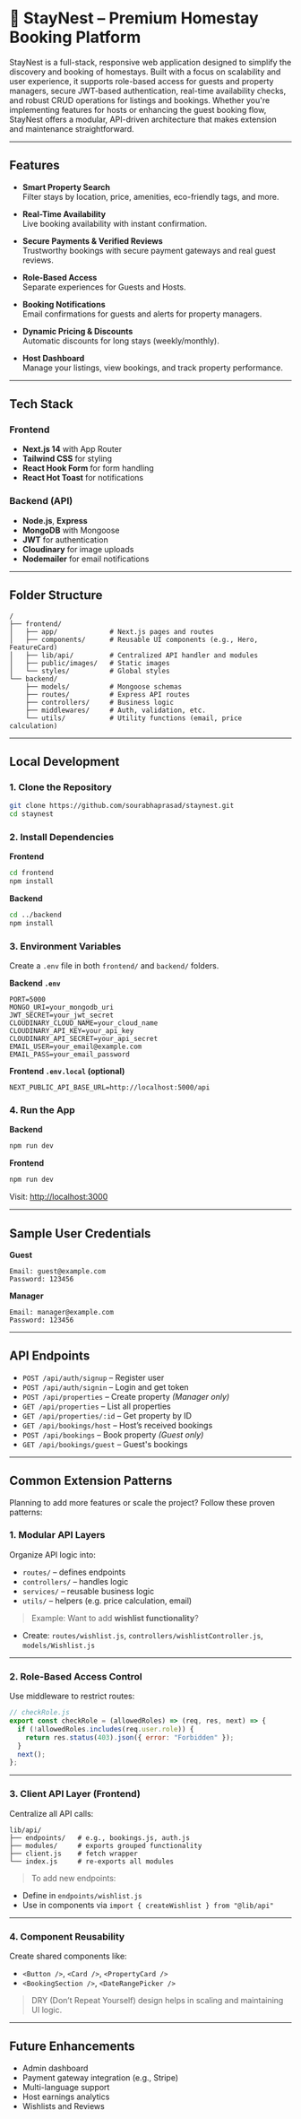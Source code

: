 # 🏡 StayNest – Premium Homestay Booking Platform

StayNest is a full-stack, responsive web application designed to simplify the discovery and booking of homestays. Built with a focus on scalability and user experience, it supports role-based access for guests and property managers, secure JWT-based authentication, real-time availability checks, and robust CRUD operations for listings and bookings. Whether you're implementing features for hosts or enhancing the guest booking flow, StayNest offers a modular, API-driven architecture that makes extension and maintenance straightforward.

---

## Features

- **Smart Property Search**  
  Filter stays by location, price, amenities, eco-friendly tags, and more.

- **Real-Time Availability**  
  Live booking availability with instant confirmation.

- **Secure Payments & Verified Reviews**  
  Trustworthy bookings with secure payment gateways and real guest reviews.

- **Role-Based Access**  
  Separate experiences for Guests and Hosts.

- **Booking Notifications**  
  Email confirmations for guests and alerts for property managers.

- **Dynamic Pricing & Discounts**  
  Automatic discounts for long stays (weekly/monthly).

- **Host Dashboard**  
  Manage your listings, view bookings, and track property performance.

---

## Tech Stack

### Frontend

- **Next.js 14** with App Router
- **Tailwind CSS** for styling
- **React Hook Form** for form handling
- **React Hot Toast** for notifications

### Backend (API)

- **Node.js**, **Express**
- **MongoDB** with Mongoose
- **JWT** for authentication
- **Cloudinary** for image uploads
- **Nodemailer** for email notifications

---

## Folder Structure

```
/
├── frontend/
│   ├── app/             # Next.js pages and routes
│   ├── components/      # Reusable UI components (e.g., Hero, FeatureCard)
│   ├── lib/api/         # Centralized API handler and modules
│   ├── public/images/   # Static images
│   └── styles/          # Global styles
└── backend/
    ├── models/          # Mongoose schemas
    ├── routes/          # Express API routes
    ├── controllers/     # Business logic
    ├── middlewares/     # Auth, validation, etc.
    └── utils/           # Utility functions (email, price calculation)
```

---

## Local Development

### 1. Clone the Repository

```bash
git clone https://github.com/sourabhaprasad/staynest.git
cd staynest
```

### 2. Install Dependencies

**Frontend**

```bash
cd frontend
npm install
```

**Backend**

```bash
cd ../backend
npm install
```

### 3. Environment Variables

Create a `.env` file in both `frontend/` and `backend/` folders.

**Backend `.env`**

```
PORT=5000
MONGO_URI=your_mongodb_uri
JWT_SECRET=your_jwt_secret
CLOUDINARY_CLOUD_NAME=your_cloud_name
CLOUDINARY_API_KEY=your_api_key
CLOUDINARY_API_SECRET=your_api_secret
EMAIL_USER=your_email@example.com
EMAIL_PASS=your_email_password
```

**Frontend `.env.local` (optional)**

```
NEXT_PUBLIC_API_BASE_URL=http://localhost:5000/api
```

### 4. Run the App

**Backend**

```bash
npm run dev
```

**Frontend**

```bash
npm run dev
```

Visit: [http://localhost:3000](http://localhost:3000)

---

## Sample User Credentials

**Guest**

```
Email: guest@example.com
Password: 123456
```

**Manager**

```
Email: manager@example.com
Password: 123456
```

---

## API Endpoints 

* `POST /api/auth/signup` – Register user
* `POST /api/auth/signin` – Login and get token
* `POST /api/properties` – Create property *(Manager only)*
* `GET /api/properties` – List all properties
* `GET /api/properties/:id` – Get property by ID
* `GET /api/bookings/host` – Host’s received bookings
* `POST /api/bookings` – Book property *(Guest only)*
* `GET /api/bookings/guest` – Guest's bookings

---

## Common Extension Patterns

Planning to add more features or scale the project? Follow these proven patterns:

### 1. **Modular API Layers**

Organize API logic into:

* `routes/` – defines endpoints
* `controllers/` – handles logic
* `services/` – reusable business logic
* `utils/` – helpers (e.g. price calculation, email)

> Example: Want to add **wishlist functionality**?

* Create: `routes/wishlist.js`, `controllers/wishlistController.js`, `models/Wishlist.js`

---

### 2. **Role-Based Access Control**

Use middleware to restrict routes:

```js
// checkRole.js
export const checkRole = (allowedRoles) => (req, res, next) => {
  if (!allowedRoles.includes(req.user.role)) {
    return res.status(403).json({ error: "Forbidden" });
  }
  next();
};
```

---

### 3. **Client API Layer (Frontend)**

Centralize all API calls:

```
lib/api/
├── endpoints/   # e.g., bookings.js, auth.js
├── modules/     # exports grouped functionality
├── client.js    # fetch wrapper
└── index.js     # re-exports all modules
```

> To add new endpoints:

* Define in `endpoints/wishlist.js`
* Use in components via `import { createWishlist } from "@lib/api"`

---

### 4. **Component Reusability**

Create shared components like:

* `<Button />`, `<Card />`, `<PropertyCard />`
* `<BookingSection />`, `<DateRangePicker />`

> DRY (Don’t Repeat Yourself) design helps in scaling and maintaining UI logic.

---

## Future Enhancements

- Admin dashboard
- Payment gateway integration (e.g., Stripe)
- Multi-language support
- Host earnings analytics
- Wishlists and Reviews
